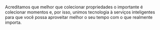 Acreditamos que melhor que colecionar propriedades o importante é colecionar momentos e, por isso, unimos tecnologia à serviços inteligentes para que você possa aproveitar melhor o seu tempo com o que realmente importa.
